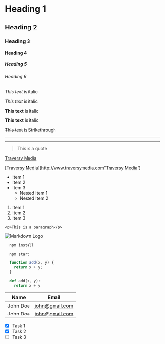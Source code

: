 <!-- Headings -->
# Heading 1
## Heading 2
### Heading 3
#### Heading 4
##### Heading 5
###### Heading 6

<!-- Italics -->
*This text* is italic

_This text_ is italic

<!-- Strong -->
**This text** is italic

__This text__ is italic

<!-- Strikethrough -->
~~This text~~ is Strikethrough

<!-- Horizontal Rule -->

---

___

<!-- Blockquote -->

> This is a quote

<!-- Links -->
[Traversy Media](http://www.traversymedia.com)

[Traversy Media](http://www.traversymedia.com"Traversy Media")

<!-- UL -->
* Item 1
* Item 2
* Item 3
  * Nested Item 1
  * Nested Item 2

<!-- OL -->
1. Item 1
1. Item 2
1. Item 3

<!-- Inline Code Block -->
`<p>This is a paragraph</p>`

<!-- Images -->
![Markdown Logo](https://markdown-here.com/img/icon256.png)

<!-- Github Markdown -->

<!-- Code Blocks -->
```bash
  npm install

  npm start
```

```javascript
  function add(x, y) {
    return x + y;
  }
```

```python
  def add(x, y):
    return x + y
```

<!-- Tables -->
| Name      | Email           |
| --------  | --------------  |
| John Doe  | john@gmail.com  |
| John Doe  | john@gmail.com  |

<!-- Tasks Lists -->
* [x] Task 1
* [x] Task 2
* [ ] Task 3
